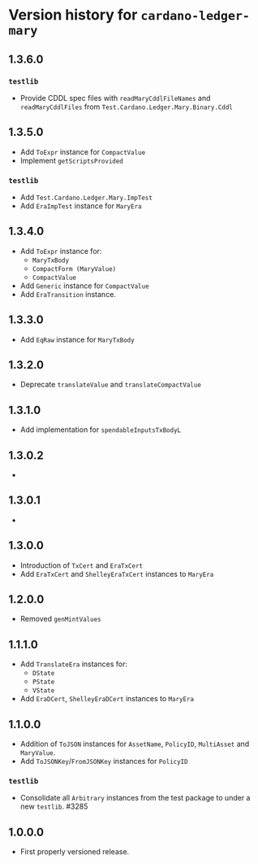 # Version history for `cardano-ledger-mary`

## 1.3.6.0

### `testlib`

* Provide CDDL spec files with `readMaryCddlFileNames` and `readMaryCddlFiles` from
  `Test.Cardano.Ledger.Mary.Binary.Cddl`

## 1.3.5.0

* Add `ToExpr` instance for `CompactValue`
* Implement `getScriptsProvided`

### `testlib`

* Add `Test.Cardano.Ledger.Mary.ImpTest`
* Add `EraImpTest` instance for `MaryEra`

## 1.3.4.0

* Add `ToExpr` instance for:
  * `MaryTxBody`
  * `CompactForm (MaryValue)`
  * `CompactValue`
* Add `Generic` instance for `CompactValue`
* Add `EraTransition` instance.

## 1.3.3.0

* Add `EqRaw` instance for `MaryTxBody`

## 1.3.2.0

* Deprecate `translateValue` and `translateCompactValue`

## 1.3.1.0

* Add implementation for `spendableInputsTxBodyL`

## 1.3.0.2

*

## 1.3.0.1

*

## 1.3.0.0

* Introduction of `TxCert` and `EraTxCert`
* Add `EraTxCert` and `ShelleyEraTxCert` instances to `MaryEra`

## 1.2.0.0

* Removed `genMintValues`

## 1.1.1.0

* Add `TranslateEra` instances for:
  * `DState`
  * `PState`
  * `VState`
* Add `EraDCert`, `ShelleyEraDCert` instances to `MaryEra`

## 1.1.0.0

* Addition of `ToJSON` instances for `AssetName`, `PolicyID`, `MultiAsset` and `MaryValue`.
* Add `ToJSONKey`/`FromJSONKey` instances for `PolicyID`

### `testlib`

* Consolidate all `Arbitrary` instances from the test package to under a new `testlib`. #3285

## 1.0.0.0

* First properly versioned release.

